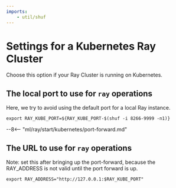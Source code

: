 ```yaml
---
imports:
    - util/shuf
---
```


# Settings for a Kubernetes Ray Cluster

Choose this option if your Ray Cluster is running on Kubernetes.

## The local port to use for `ray` operations

Here, we try to avoid using the default port for a local Ray instance.

```shell
export RAY_KUBE_PORT=${RAY_KUBE_PORT-$(shuf -i 8266-9999 -n1)}
```

--8<-- "ml/ray/start/kubernetes/port-forward.md"

## The URL to use for `ray` operations

Note: set this after bringing up the port-forward, because the
RAY_ADDRESS is not valid until the port forward is up.

```shell
export RAY_ADDRESS="http://127.0.0.1:$RAY_KUBE_PORT"
```
